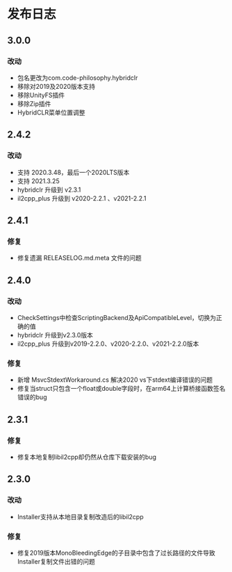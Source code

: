 # 发布日志

## 3.0.0


### 改动

- 包名更改为com.code-philosophy.hybridclr
- 移除对2019及2020版本支持
- 移除UnityFS插件
- 移除Zip插件
- HybridCLR菜单位置调整

## 2.4.2

### 改动

- 支持 2020.3.48，最后一个2020LTS版本
- 支持 2021.3.25
- hybridclr 升级到 v2.3.1
- il2cpp_plus 升级到 v2020-2.2.1 、v2021-2.2.1

## 2.4.1

### 修复

- 修复遗漏 RELEASELOG.md.meta 文件的问题

## 2.4.0

### 改动

- CheckSettings中检查ScriptingBackend及ApiCompatibleLevel，切换为正确的值
- hybridclr 升级到v2.3.0版本
- il2cpp_plus 升级到v2019-2.2.0、v2020-2.2.0、v2021-2.2.0版本

### 修复

- 新增 MsvcStdextWorkaround.cs 解决2020 vs下stdext编译错误的问题
- 修复当struct只包含一个float或double字段时，在arm64上计算桥接函数签名错误的bug

## 2.3.1

### 修复
-  修复本地复制libil2cpp却仍然从仓库下载安装的bug

## 2.3.0

### 改动

- Installer支持从本地目录复制改造后的libil2cpp

### 修复

- 修复2019版本MonoBleedingEdge的子目录中包含了过长路径的文件导致Installer复制文件出错的问题


